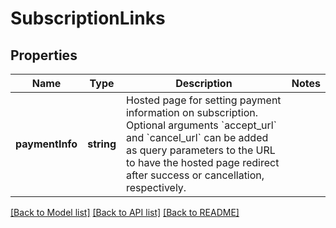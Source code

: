 # SubscriptionLinks

## Properties
Name | Type | Description | Notes
------------ | ------------- | ------------- | -------------
**paymentInfo** | **string** | Hosted page for setting payment information on subscription. Optional arguments &#x60;accept_url&#x60; and &#x60;cancel_url&#x60; can be added as query parameters to the URL to have the hosted page redirect after success or cancellation, respectively. | 

[[Back to Model list]](../../README.md#documentation-for-models) [[Back to API list]](../../README.md#documentation-for-api-endpoints) [[Back to README]](../../README.md)

